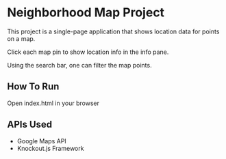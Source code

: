 # Neighborhood Map Project

This project is a single-page application that shows location data for points on a map.

Click each map pin to show location info in the info pane.

Using the search bar, one can filter the map points.

## How To Run
Open index.html in your browser

## APIs Used
- Google Maps API
- Knockout.js Framework